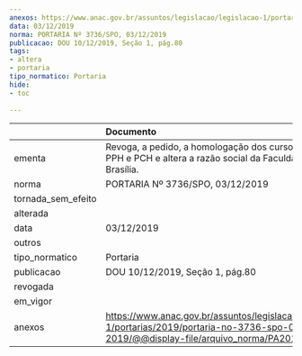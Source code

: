 ```yaml
---
anexos: https://www.anac.gov.br/assuntos/legislacao/legislacao-1/portarias/2019/portaria-no-3736-spo-03-12-2019/@@display-file/arquivo_norma/PA2019-3736.pdf
data: 03/12/2019
norma: PORTARIA Nº 3736/SPO, 03/12/2019
publicacao: DOU 10/12/2019, Seção 1, pág.80
tags:
- altera
- portaria
tipo_normatico: Portaria
hide: 
- toc 
 
---
```


|                    | Documento                                                                                                                                            |
|:-------------------|:-----------------------------------------------------------------------------------------------------------------------------------------------------|
| ementa             | Revoga, a pedido, a homologação dos cursos teóricos de PPH e PCH e altera a razão social da Faculdade Icesp de Brasília.                             |
| norma              | PORTARIA Nº 3736/SPO, 03/12/2019                                                                                                                     |
| tornada_sem_efeito |                                                                                                                                                      |
| alterada           |                                                                                                                                                      |
| data               | 03/12/2019                                                                                                                                           |
| outros             |                                                                                                                                                      |
| tipo_normatico     | Portaria                                                                                                                                             |
| publicacao         | DOU 10/12/2019, Seção 1, pág.80                                                                                                                      |
| revogada           |                                                                                                                                                      |
| em_vigor           |                                                                                                                                                      |
| anexos             | https://www.anac.gov.br/assuntos/legislacao/legislacao-1/portarias/2019/portaria-no-3736-spo-03-12-2019/@@display-file/arquivo_norma/PA2019-3736.pdf |